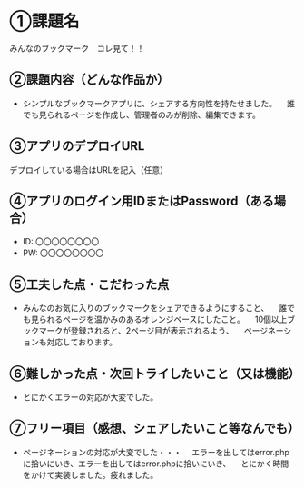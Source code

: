 # ①課題名
みんなのブックマーク　コレ見て！！

## ②課題内容（どんな作品か）
- シンプルなブックマークアプリに、シェアする方向性を持たせました。
　誰でも見られるページを作成し、管理者のみが削除、編集できます。

## ③アプリのデプロイURL
デプロイしている場合はURLを記入（任意）

## ④アプリのログイン用IDまたはPassword（ある場合）
- ID: 〇〇〇〇〇〇〇〇
- PW: 〇〇〇〇〇〇〇〇

## ⑤工夫した点・こだわった点
- みんなのお気に入りのブックマークをシェアできるようにすること、
　誰でも見られるページを温かみのあるオレンジベースにしたこと。
　10個以上ブックマークが登録されると、2ページ目が表示されるよう、
　ページネーションも対応しております。

## ⑥難しかった点・次回トライしたいこと（又は機能）
- とにかくエラーの対応が大変でした。 

## ⑦フリー項目（感想、シェアしたいこと等なんでも）
- ページネーションの対応が大変でした・・・
　エラーを出してはerror.phpに拾いにいき、エラーを出してはerror.phpに拾いにいき、
　とにかく時間をかけて実装しました。疲れました。
